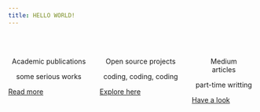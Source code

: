 ```yaml
---
title: HELLO WORLD!
---
```


<div class="columns">
  <div class="column">
    <div class="card">
      <div class="card-content">
        <p style="font-size:48px;" align="center"><span class="typcn typcn-pen"></span></p>
        <p class="title" align="center">Academic publications</p>
        <p class="subtitle" align="center">some serious works</p>
      </div>
      <footer class="card-footer"><p class="card-footer-item"><a href="#/publications">Read more</a></p></footer>
    </div>
  </div>
  <div class="column">
    <div class="card">
      <div class="card-content">
        <p style="font-size:48px;" align="center"><span class="typcn typcn-social-github"></span></p>
        <p class="title" align="center"> Open source projects</p>
        <p class="subtitle" align="center">coding, coding, coding</p>
      </div>
      <footer class="card-footer"><p class="card-footer-item"><a href="#/pages/open_projects">Explore here</a></p></footer>
    </div>
  </div>
  <div class="column">
    <div class="card">
      <div class="card-content">
        <p style="font-size:48px;" align="center"><span class="typcn typcn-lightbulb"></span></p>
        <p class="title" align="center">Medium<br />articles</p>
        <p class="subtitle" align="center">part-time writting</p>
      </div>
      <footer class="card-footer"><p class="card-footer-item"><a href="./#/pages/medium">Have a look</a></p></footer>
    </div>
  </div>
</div>



